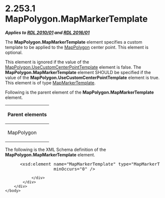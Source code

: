 <html dir="LTR" xmlns:mshelp="http://msdn.microsoft.com/mshelp" xmlns:ddue="http://ddue.schemas.microsoft.com/authoring/2003/5" xmlns:xlink="http://www.w3.org/1999/xlink" xmlns:tool="http://www.microsoft.com/tooltip">
    <head>
        <meta http-equiv="Content-Type" content="text/html; CHARSET=utf-8"></meta>
        <meta name="save" content="history"></meta>
        <title>2.253.1 MapPolygon.MapMarkerTemplate</title>
        <xml>
            <mshelp:toctitle title="2.253.1 MapPolygon.MapMarkerTemplate"></mshelp:toctitle>
            <mshelp:rltitle title="[MS-RDL]: MapPolygon.MapMarkerTemplate"></mshelp:rltitle>
            <mshelp:keyword index="A" term="1cb5fd16-74a6-4271-b447-72ef3310bbc3"></mshelp:keyword>
            <mshelp:attr name="DCSext.ContentType" value="open specification"></mshelp:attr>
            <mshelp:attr name="AssetID" value="1cb5fd16-74a6-4271-b447-72ef3310bbc3"></mshelp:attr>
            <mshelp:attr name="TopicType" value="kbRef"></mshelp:attr>
            <mshelp:attr name="DCSext.Title" value="[MS-RDL]: MapPolygon.MapMarkerTemplate" />
        </xml>
    </head>
    <body>
        <div id="header">
            <h1 class="heading">2.253.1 MapPolygon.MapMarkerTemplate</h1>
        </div>
        <div id="mainSection">
            <div id="mainBody">
                <div id="allHistory" class="saveHistory"></div>
                <div id="sectionSection0" class="section" name="collapseableSection">
                    

<p><b><i>Applies to </i></b><a href="3428e690-a348-4ec7-8a6a-8efb42d2cdee.md"><b><i>RDL 2010/01</i></b></a><b><i>
and </i></b><a href="52ce3983-2bfc-4e72-9359-42aaf5fe4509.md"><b><i>RDL 2016/01</i></b></a></p>

<p>The <b>MapPolygon.MapMarkerTemplate</b> element specifies a
custom template to be applied to the <a href="3ee27e43-26a2-4f27-9a31-d97e374d8633.md">MapPolygon</a> center point.
This element is optional. </p>

<p>This element is ignored if the value of the <a href="7cdc9556-0c4e-4a01-866c-76b609eae244.md">MapPolygon.UseCustomCenterPointTemplate</a>
element is false. The <b>MapPolygon.MapMarkerTemplate</b> element SHOULD be
specified if the value of the <b>MapPolygon.UseCustomCenterPointTemplate</b>
element is true. This element is of type <a href="22055a42-2ec0-48cd-893f-f7bd717efc7a.md">MapMarkerTemplate</a>.</p>

<p>Following is the parent element of the <b>MapPolygon.MapMarkerTemplate</b>
element.</p>

<table>
 <thead>
  <tr>
   <th>
   <p>Parent elements</p>
   </th>
  </tr>
 </thead>
 <tr>
  <td>
  <p>MapPolygon</p>
  </td>
 </tr>
</table>

<p>The following is the XML Schema definition of the <b>MapPolygon.MapMarkerTemplate</b>
element.           </p>

<dl>
<dd>
<div><pre> &lt;xsd:element name=&quot;MapMarkerTemplate&quot; type=&quot;MapMarkerTemplateType&quot; 
              minOccurs=&quot;0&quot; /&gt;
</pre></div>
</dd></dl>


                </div>
            </div>
        </div>
    </body>
</html>